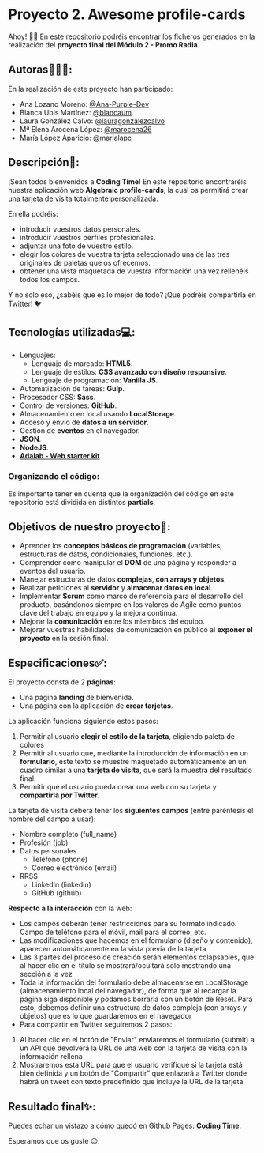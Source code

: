 # Proyecto 2. Awesome profile-cards

Ahoy! 👋🏼 En este repositorio podréis encontrar los ficheros generados en la realización del **proyecto final del Módulo 2 - Promo Radia**.

## Autoras👩🏻‍💻:
En la realización de este proyecto han participado: 

- Ana Lozano Moreno: [@Ana-Purple-Dev](https://github.com/Ana-Purple-Dev) 
- Blanca Ubis Martínez: [@blancaum](https://github.com/blancaum)
- Laura González Calvo: [@lauragonzalezcalvo](https://github.com/lauragonzalezcalvo)
- Mª Elena Arocena López: [@marocena26](https://github.com/marocena26)
- María López Aparicio: [@marialapc](https://github.com/marialapc)

## Descripción:page_facing_up::

¡Sean todos bienvenidos a **Coding Time**! En este repositorio encontraréis nuestra aplicación web **Algebraic profile-cards**, la cual os permitirá crear una tarjeta de visita totalmente personalizada. 

En ella podréis:

- introducir vuestros datos personales. 
- introducir vuestros perfiles profesionales.
- adjuntar una foto de vuestro estilo.
- elegir los colores de vuestra tarjeta seleccionado una de las tres originales de paletas que os ofrecemos. 
- obtener una vista maquetada de vuestra información una vez rellenéis todos los campos. 

Y no solo eso, ¿sabéis que es lo mejor de todo? ¡Que podréis compartirla en Twitter! :bird:

## Tecnologías utilizadas💻:

- Lenguajes: 
    - Lenguaje de marcado: **HTML5**.
    - Lenguaje de estilos: **CSS avanzado con diseño responsive**.
    - Lenguaje de programación: **Vanilla JS**.
- Automatización de tareas: **Gulp**.
- Procesador CSS: **Sass**.
- Control de versiones: **GitHub**.
- Almacenamiento en local usando **LocalStorage**.
- Acceso y envío de **datos a un servidor**.
- Gestión de **eventos** en el navegador.
- **JSON**.
- **NodeJS**.
- **[Adalab - Web starter kit](https://github.com/Adalab/Adalab-web-starter-kit)**.

### Organizando el código:

Es importante tener en cuenta que la organización del código en este repositorio está dividida en distintos **partials**. 

## Objetivos de nuestro proyecto🎯: 

- Aprender los **conceptos básicos de programación** (variables, estructuras de datos, condicionales, funciones, etc.).
- Comprender cómo manipular el **DOM** de una página y responder a eventos del usuario.
- Manejar estructuras de datos **complejas, con arrays y objetos**.
- Realizar peticiones al **servidor** y **almacenar datos en local**.
- Implementar **Scrum** como marco de referencia para el desarrollo del producto, basándonos siempre en los valores de Agile como puntos clave del trabajo en equipo y la mejora continua.
- Mejorar la **comunicación** entre los miembros del equipo.
- Mejorar vuestras habilidades de comunicación en público al **exponer el proyecto** en la sesión final.

## Especificaciones✅:

El proyecto consta de 2 **páginas**:
- Una página **landing** de bienvenida.
- Una página con la aplicación de **crear tarjetas**.



La aplicación funciona siguiendo estos pasos:

1. Permitir al usuario **elegir el estilo de la tarjeta**, eligiendo paleta de colores
2. Permitir al usuario que, mediante la introducción de información en un **formulario**, este texto se muestre maquetado automáticamente en un cuadro similar a una **tarjeta de visita**, que será la muestra del resultado final.
3. Permitir que el usuario pueda crear una web con su tarjeta y **compartirla por Twitter**.

La tarjeta de visita deberá tener los **siguientes campos** (entre paréntesis el nombre del campo a usar):

- Nombre completo (full_name)
- Profesión (job)
- Datos personales
    - Teléfono (phone)
    - Correo electrónico (email)
- RRSS
    - LinkedIn (linkedin)
    - GitHub (github)

**Respecto a la interacción** con la web:

- Los campos deberán tener restricciones para su formato indicado. Campo de teléfono para el móvil, mail para el correo, etc.
- Las modificaciones que hacemos en el formulario (diseño y contenido), aparecen automáticamente en la vista previa de la tarjeta
- Las 3 partes del proceso de creación serán elementos colapsables, que al hacer clic en el título se mostrará/ocultará solo mostrando una sección a la vez
- Toda la información del formulario debe almacenarse en LocalStorage (almacenamiento local del navegador), de forma que al recargar la página siga disponible y podamos borrarla con un botón de Reset. Para esto, debemos definir una estructura de datos compleja (con arrays y objetos) que es lo que guardaremos en el navegador
- Para compartir en Twitter seguiremos 2 pasos:
1. Al hacer clic en el botón de "Enviar" enviaremos el formulario (submit) a un API que devolverá la URL de una web con la tarjeta de visita con la información rellena
2. Mostraremos esta URL para que el usuario verifique si la tarjeta está bien definida y un botón de "Compartir" que enlazará a Twitter donde habrá un tweet con texto predefinido que incluye la URL de la tarjeta

## Resultado final✨:

Puedes echar un vistazo a cómo quedó en Github Pages: **[Coding Time](https://beta.adalab.es/project-promo-r-module-2-team-1/)**. 

Esperamos que os guste 😉. 



